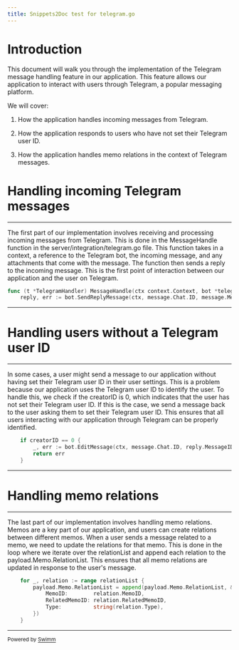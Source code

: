 ```yaml
---
title: Snippets2Doc test for telegram.go
---
```

# Introduction

This document will walk you through the implementation of the Telegram message handling feature in our application. This feature allows our application to interact with users through Telegram, a popular messaging platform.

We will cover:

1. How the application handles incoming messages from Telegram.


2. How the application responds to users who have not set their Telegram user ID.


3. How the application handles memo relations in the context of Telegram messages.

# Handling incoming Telegram messages

<SwmSnippet path="/server/integration/telegram.go" line="50">

---

The first part of our implementation involves receiving and processing incoming messages from Telegram. This is done in the MessageHandle function in the server/integration/telegram.go file. This function takes in a context, a reference to the Telegram bot, the incoming message, and any attachments that come with the message. The function then sends a reply to the incoming message. This is the first point of interaction between our application and the user on Telegram.

```go
func (t *TelegramHandler) MessageHandle(ctx context.Context, bot *telegram.Bot, message telegram.Message, attachments []telegram.Attachment) error {
	reply, err := bot.SendReplyMessage(ctx, message.Chat.ID, message.MessageID, workingMessage)
```

---

</SwmSnippet>

# Handling users without a Telegram user ID

<SwmSnippet path="/server/integration/telegram.go" line="71">

---

In some cases, a user might send a message to our application without having set their Telegram user ID in their user settings. This is a problem because our application uses the Telegram user ID to identify the user. To handle this, we check if the creatorID is 0, which indicates that the user has not set their Telegram user ID. If this is the case, we send a message back to the user asking them to set their Telegram user ID. This ensures that all users interacting with our application through Telegram can be properly identified.

```go
	if creatorID == 0 {
		_, err := bot.EditMessage(ctx, message.Chat.ID, reply.MessageID, fmt.Sprintf("Please set your telegram userid %d in UserSetting of memos", message.From.ID), nil)
		return err
	}
```

---

</SwmSnippet>

# Handling memo relations

<SwmSnippet path="/server/integration/telegram.go" line="351">

---

The last part of our implementation involves handling memo relations. Memos are a key part of our application, and users can create relations between different memos. When a user sends a message related to a memo, we need to update the relations for that memo. This is done in the loop where we iterate over the relationList and append each relation to the payload.Memo.RelationList. This ensures that all memo relations are updated in response to the user's message.

```go
	for _, relation := range relationList {
		payload.Memo.RelationList = append(payload.Memo.RelationList, &webhook.MemoRelation{
			MemoID:        relation.MemoID,
			RelatedMemoID: relation.RelatedMemoID,
			Type:          string(relation.Type),
		})
	}
```

---

</SwmSnippet>

<SwmMeta version="3.0.0" repo-id="Z2l0aHViJTNBJTNBbWVtb3MlM0ElM0FlZGVuaGVybWVsaW4=" repo-name="memos"><sup>Powered by [Swimm](https://swimm-web-app.web.app/)</sup></SwmMeta>
